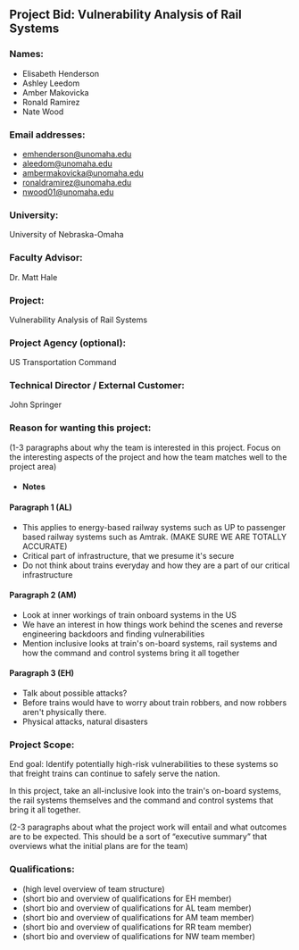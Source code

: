 ## Project Bid: Vulnerability Analysis of Rail Systems

### Names:
* Elisabeth Henderson
* Ashley Leedom
* Amber Makovicka
* Ronald Ramirez
* Nate Wood

### Email addresses:
* emhenderson@unomaha.edu
* aleedom@unomaha.edu
* ambermakovicka@unomaha.edu
* ronaldramirez@unomaha.edu
* nwood01@unomaha.edu

### University:			
University of Nebraska-Omaha

### Faculty Advisor:		
Dr. Matt Hale

### Project:			
Vulnerability Analysis of Rail Systems 

### Project Agency (optional):	
US Transportation Command

### Technical Director / External Customer: 	
John Springer	

### Reason for wanting this project:

(1-3 paragraphs about why the team is interested in this project. Focus on the interesting aspects of the project and how the team matches well to the project area)
- #### Notes 
#### Paragraph 1 (AL)
- This applies to energy-based railway systems such as UP to passenger based railway systems such as Amtrak. (MAKE SURE WE ARE TOTALLY ACCURATE)
- Critical part of infrastructure, that we presume it's secure
- Do not think about trains everyday and how they are a part of our critical infrastructure
#### Paragraph 2 (AM)
- Look at inner workings of train onboard systems in the US 
- We have an interest in how things work behind the scenes and reverse engineering backdoors and finding vulnerabilities 
- Mention inclusive looks at train's on-board systems, rail systems and how the command and control systems bring it all together
#### Paragraph 3 (EH)
- Talk about possible attacks?
- Before trains would have to worry about train robbers, and now robbers aren't physically there. 
- Physical attacks, natural disasters



### Project Scope:

End goal: Identify potentially high-risk vulnerabilities to these systems so that freight trains can continue to safely serve the nation.

In this project, take an all-inclusive look into the train's on-board systems, the rail systems themselves and the command and control systems that bring it all together.

(2-3 paragraphs about what the project work will entail and what outcomes are to be expected. This should be a sort of “executive summary” that overviews what the initial plans are for the team)

### Qualifications:

* (high level overview of team structure)
* (short bio and overview of qualifications for EH member)
* (short bio and overview of qualifications for AL team member)
* (short bio and overview of qualifications for AM team member)
* (short bio and overview of qualifications for RR team member)
* (short bio and overview of qualifications for NW team member)

